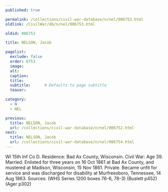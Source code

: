 ```yaml
---
published: true

permalink: /collections/civil-war-database/n/nel/006753.html
oldlink: /CivilWar/db/n/nel/006753.html

oldid: 006753

title: NELSON, Jacob

pagelist:
  exclude: false
  order: 6753
  image: 
  alt:
  caption:
  title:
  subtitle:      # Defaults to page subtitle
  teaser:

category: 
  - N 
  - NEL

previous:
  title: NELSON, Jacob
  url: /collections/civil-war-database/n/nel/006752.html  
next:
  title: NELSON, Jacob
  url: /collections/civil-war-database/n/nel/006754.html   
---
```

WI 15th Inf Co D. Residence: Bad Ax County, Wisconsin. Civil War: Age 39. Married. Enlisted for three years on 16 Oct 1861 at Bad Ax County, and mustered at Madison, Wisconsin, 15 Nov 1861. Private. Became unfit for service and was discharged for disability at Murfreesboro, Tennessee, 14 Aug 1863. Sources: (WHS Series 1200 boxes 76-6, 78-3) (Buslett p452) (Ager p302)